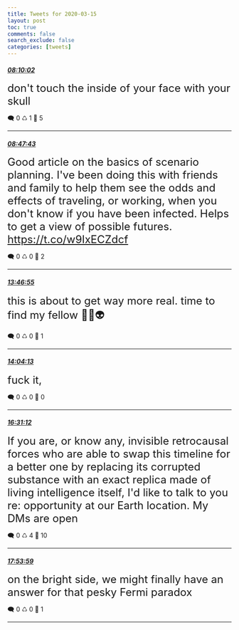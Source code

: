 ```yaml
---
title: Tweets for 2020-03-15
layout: post
toc: true
comments: false
search_exclude: false
categories: [tweets]
---
```



#### <a href = "https://twitter.com/deepfates/status/1239192132289626113">*08:10:02*</a>

<font size="5">don't touch the inside of your face with your skull</font>



🗨️ 0 ♺ 1 🤍  5   

---
    
#### <a href = "https://twitter.com/deepfates/status/1239201616042983424">*08:47:43*</a>

<font size="5">Good article on the basics of scenario planning. I've been doing this with friends and family to help them see the odds and effects of traveling, or working, when you don't know if you have been infected. Helps to get a view of possible futures.   https://t.co/w9IxECZdcf</font>



🗨️ 0 ♺ 0 🤍  2   

---
    
#### <a href = "https://twitter.com/deepfates/status/1239276914012860416">*13:46:55*</a>

<font size="5">this is about to get way more real. time to find my fellow 🐌🍄👽</font>



🗨️ 0 ♺ 0 🤍  1   

---
    
#### <a href = "https://twitter.com/deepfates/status/1239281266257580032">*14:04:13*</a>

<font size="5">fuck it,</font>



🗨️ 0 ♺ 0 🤍  0   

---
    
#### <a href = "https://twitter.com/deepfates/status/1239318256915107841">*16:31:12*</a>

<font size="5">If you are, or know any, invisible retrocausal forces who are able to swap this timeline for a better one by replacing its corrupted substance with an exact replica made of living intelligence itself, I'd like to talk to you re: opportunity at our Earth location.  My DMs are open</font>



🗨️ 0 ♺ 4 🤍  10   

---
    
#### <a href = "https://twitter.com/deepfates/status/1239339089515540480">*17:53:59*</a>

<font size="5">on the bright side, we might finally have an answer for that pesky Fermi paradox</font>



🗨️ 0 ♺ 0 🤍  1   

---
    
            
